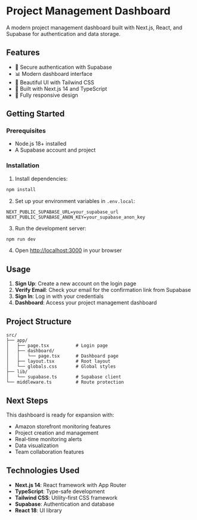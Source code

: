 # Project Management Dashboard

A modern project management dashboard built with Next.js, React, and Supabase for authentication and data storage.

## Features

- 🔐 Secure authentication with Supabase
- 📊 Modern dashboard interface
- 🎨 Beautiful UI with Tailwind CSS
- 🚀 Built with Next.js 14 and TypeScript
- 📱 Fully responsive design

## Getting Started

### Prerequisites

- Node.js 18+ installed
- A Supabase account and project

### Installation

1. Install dependencies:
```bash
npm install
```

2. Set up your environment variables in `.env.local`:
```
NEXT_PUBLIC_SUPABASE_URL=your_supabase_url
NEXT_PUBLIC_SUPABASE_ANON_KEY=your_supabase_anon_key
```

3. Run the development server:
```bash
npm run dev
```

4. Open [http://localhost:3000](http://localhost:3000) in your browser

## Usage

1. **Sign Up**: Create a new account on the login page
2. **Verify Email**: Check your email for the confirmation link from Supabase
3. **Sign In**: Log in with your credentials
4. **Dashboard**: Access your project management dashboard

## Project Structure

```
src/
├── app/
│   ├── page.tsx          # Login page
│   ├── dashboard/
│   │   └── page.tsx      # Dashboard page
│   ├── layout.tsx        # Root layout
│   └── globals.css       # Global styles
├── lib/
│   └── supabase.ts       # Supabase client
└── middleware.ts         # Route protection
```

## Next Steps

This dashboard is ready for expansion with:
- Amazon storefront monitoring features
- Project creation and management
- Real-time monitoring alerts
- Data visualization
- Team collaboration features

## Technologies Used

- **Next.js 14**: React framework with App Router
- **TypeScript**: Type-safe development
- **Tailwind CSS**: Utility-first CSS framework
- **Supabase**: Authentication and database
- **React 18**: UI library